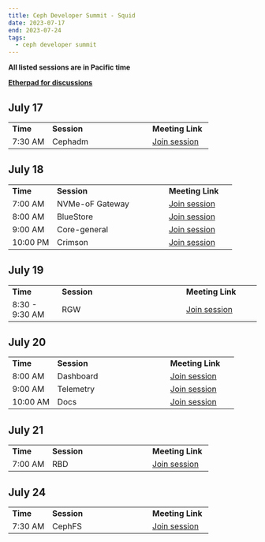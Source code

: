 ```yaml
---
title: Ceph Developer Summit - Squid
date: 2023-07-17
end: 2023-07-24
tags:
  - ceph developer summit
---
```


<strong>All listed sessions are in Pacific time</strong>

<strong><a href="https://pad.ceph.com/p/cds-squid">Etherpad for
discussions</a></strong>

## July 17

<table>
  <tr>
   <td width="20%"><strong>Time</strong>
   </td>
   <td width="50%"><strong>Session</strong>
   </td>
   <td width="30%"><strong>Meeting Link</strong>
   </td>
  </tr>
  <tr>
   <td>7:30 AM
   </td>
   <td>Cephadm
   </td>
   <td><a href="https://meet.google.com/vxa-edgu-ceb?hs=224">Join session</a>
   </td>
  </tr>
</table>

## July 18

<table>
  <tr>
   <td width="20%"><strong>Time</strong>
   </td>
   <td width="50%"><strong>Session</strong>
   </td>
   <td width="30%"><strong>Meeting Link</strong>
   </td>
  </tr>
  <tr>
   <td>7:00 AM
   </td>
   <td>NVMe-oF Gateway
   </td>
   <td><a href="https://meet.google.com/nsu-emxe-ixk?hs=224">Join session</a>
   </td>
  </tr>
  <tr>
   <td>8:00 AM
   </td>
   <td>BlueStore
   </td>
   <td><a href="https://meet.google.com/rxt-hrmf-hdn?hs=224">Join session</a>
   </td>
  </tr>
  <tr>
   <td>9:00 AM
   </td>
   <td>Core-general
   </td>
   <td><a href="https://meet.google.com/tix-zbpe-rbv?hs=224">Join session</a>
   </td>
  </tr>
  <tr>
   <td>10:00 PM
   </td>
   <td>Crimson
   </td>
   <td><a href="https://meet.google.com/hqk-xufq-jfh?hs=224">Join session</a>
   </td>
  </tr>
</table>

## July 19

<table>
  <tr>
   <td width="20%"><strong>Time</strong>
   </td>
   <td width="50%"><strong>Session</strong>
   </td>
   <td width="30%"><strong>Meeting Link</strong>
   </td>
  </tr>
  <tr>
   <td>8:30 - 9:30 AM
   </td>
   <td>RGW
   </td>
   <td><a href="https://meet.google.com/syp-hrud-wko?hs=224">Join session</a>
   </td>
  </tr>
</table>

## July 20

<table>
  <tr>
   <td width="20%"><strong>Time</strong>
   </td>
   <td width="50%"><strong>Session</strong>
   </td>
   <td width="30%"><strong>Meeting Link</strong>
   </td>
  </tr>
  <tr>
   <td>8:00 AM
   </td>
   <td>Dashboard
   </td>
   <td><a href="https://meet.google.com/vxu-rncp-qea?hs=224">Join session</a>
   </td>
  </tr>
  <tr>
   <td>9:00 AM
   </td>
   <td>Telemetry
   </td>
   <td><a href="https://meet.google.com/cep-adon-nww?hs=224">Join session</a>
   </td>
  </tr>
  <tr>
   <td>10:00 AM
   </td>
   <td>Docs
   </td>
   <td><a href="https://meet.google.com/kxq-zywr-mjg?hs=224">Join session</a>
   </td>
  </tr>
</table>

## July 21

<table>
  <tr>
   <td width="20%"><strong>Time</strong>
   </td>
   <td width="50%"><strong>Session</strong>
   </td>
   <td width="30%"><strong>Meeting Link</strong>
   </td>
  </tr>
  <tr>
   <td>7:00 AM
   </td>
   <td>RBD
   </td>
   <td><a href="https://meet.google.com/usj-qgxq-jjp?hs=224">Join session</a>
   </td>
  </tr>
</table>

## July 24

<table>
  <tr>
   <td width="20%"><strong>Time</strong>
   </td>
   <td width="50%"><strong>Session</strong>
   </td>
   <td width="30%"><strong>Meeting Link</strong>
   </td>
  </tr>
  <tr>
   <td>7:30 AM
   </td>
   <td>CephFS
   </td>
   <td><a href="https://meet.google.com/xkq-rwkv-iyx?hs=224">Join session</a>
   </td>
  </tr>
</table>

